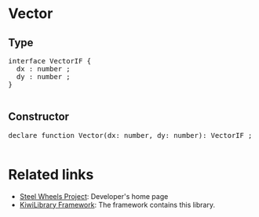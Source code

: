 # Vector

## Type
<pre>
interface VectorIF {
  dx : number ;
  dy : number ;
}

</pre>

## Constructor
<pre>
declare function Vector(dx: number, dy: number): VectorIF ;

</pre>

# Related links
* [Steel Wheels Project](https://gitlab.com/steewheels/project/-/blob/main/README.md): Developer's home page
* [KiwiLibrary Framework](https://gitlab.com/steewheels/kiwiscript/-/blob/main/KiwiLibrary/README.md): The framework contains this library.


